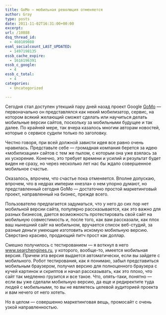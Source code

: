 ```yaml
---
title: GoMo — мобильная революция отменяется
author: Gray
type: posts
date: 2011-11-02T16:31:00+00:00
excerpt:
url: /10888
dsq_thread_id:
  - 460109080
esml_socialcount_LAST_UPDATED:
  - 1497198135
essb_cache_expire:
  - 1616196391
essb_c_google:
  - 4
essb_c_total:
  - 4
categories:
  - Uncategorized

---
```








Сегодня стал доступен утекший пару дней назад проект Google [GoMo][1] — первоначально он представлялся как некий мобилизатор, сервис, на котором всякий желающий сможет сделать или научиться делать мобильные версии сайтов, поскольку за мобильными будущее и так далее. По крайней мере, так вчера казалось многим авторам новостей, которые о сервисе судили только по заголовку.

Честно говоря, при всей должной зависти идея все равно очень нравилась. Представьте себе — громадная компания берется за идею &#171;мобилизации&#187; сайтов с тем же пылом, с которым она уже взялась за их ускорение. Конечно, это требует времени и усилий и результат будет виден не сразу, но через несколько лет нас бы ждало совершенное мобильное счастье.

Оказалось, впрочем, что счастье пока отменяется. Вполне допускаю, впрочем, что в недрах империи &#171;незла&#187; о нем упорно думают, но представленный сегодня GoMo — достаточно простой маркетинговый проект, направленный на бизнес, прежде всего.

Пользователю предлагается задуматься, что у него до сих пор нет мобильной версии сайта, популярно рассказывается, как это важно для разных бизнесов, дается возможность протестировать свой сайт на мобильную совместимость и, после того, как вам рассказали, как плох ваш нынешний сайт на мобильном, вручается список веб-студий, за разные деньги умеющие изготовить искомую мобильную версию. Сверстано красиво, продающий питч прост как доллар.

Смешно получилось с тестированием — я воткнул в него www.searchengines.ru, у которого, вообще-то, имеется мобильная версия. Причем эта версия выдается автоматически, если вы зайдете с мобильного. Робот тестирования, как я понимаю, забыл представиться мобильным браузером, получил версию для полноценного браузера с кучей картинок и скриптов и начал рассказывать, как это плохо, что сайт так медленно грузится и все такое. Что, опять-таки, понятно — если вы уже сделали мобильную версию, да еще и редиректите туда людей с мобильными, то вы не являетесь целевой аудиторией проекта и вам нечего от него хотеть.

Но в целом — совершенно маркетинговая вещь, промосайт с очень узкой направленностью.

 [1]: http://www.howtogomo.com/en/